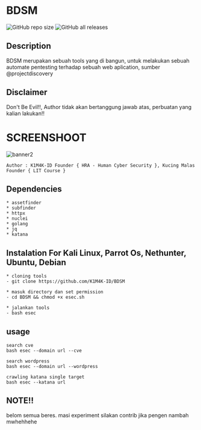 # BDSM

<img alt="GitHub repo size" src="https://img.shields.io/github/repo-size/K1M4K-ID/BDSM?style=for-the-badge">
<img alt="GitHub all releases" src="https://img.shields.io/github/downloads/K1M4K-ID/BDSM/total?style=for-the-badge">

## Description
BDSM merupakan sebuah tools yang di bangun, untuk melakukan sebuah automate pentesting terhadap sebuah web aplication, sumber @projectdiscovery
 
## Disclaimer
Don't Be Evil!!, Author tidak akan bertanggung jawab atas, perbuatan yang kalian lakukan!!


# SCREENSHOOT
![banner2](https://github.com/K1M4K-ID/AWSR/assets/46388169/493bde14-9eda-4911-90d8-f017405cf75f)

```
Author : K1M4K-ID Founder { HRA - Human Cyber Security }, Kucing Malas Founder { LIT Course }
```


## Dependencies
```
* assetfinder
* subfinder
* httpx
* nuclei
* golang
* jq
* katana

```


## Instalation For Kali Linux, Parrot Os, Nethunter, Ubuntu, Debian
```
* cloning tools
- git clone https://github.com/K1M4K-ID/BDSM

* masuk directory dan set permission
- cd BDSM && chmod +x esec.sh

* jalankan tools
- bash esec

```

## usage
```
search cve
bash esec --domain url --cve

search wordpress
bash esec --domain url --wordpress

crawling katana single target
bash esec --katana url
```

## NOTE!!
belom semua beres. masi experiment silakan contrib jika pengen nambah mwhehhehe



